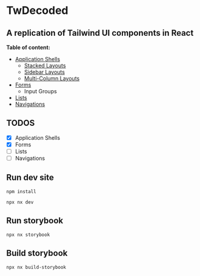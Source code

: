 # TwDecoded

## A replication of Tailwind UI components in React

**Table of content:**
- [Application Shells](#application-shells)
  - [Stacked Layouts](/docs/layouts/stacked/)
  - [Sidebar Layouts](/docs/layouts/sidebar/)
  - [Multi-Column Layouts](/docs/layouts/multi-column/)
- [Forms](#form)
  - Input Groups
- [Lists](#lists)
- [Navigations](#navigations)

## TODOS
- [x] Application Shells
- [x] Forms
- [ ] Lists
- [ ] Navigations

## Run dev site
`npm install`

`npx nx dev`

## Run storybook

`npx nx storybook`

## Build storybook

`npx nx build-storybook`
